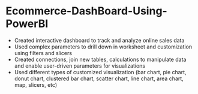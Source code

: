 # Ecommerce-DashBoard-Using-PowerBI
- Created interactive dashboard to track and analyze online sales data
- Used complex parameters to drill down in worksheet and customization using filters and slicers
- Created connections, join new tables, calculations to manipulate data and enable user-driven parameters for visualizations
- Used different types of customized visualization (bar chart, pie chart, donut chart, clustered bar chart, scatter chart, line chart, area chart, map, slicers, etc)
